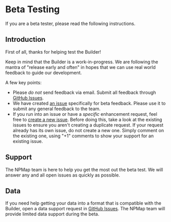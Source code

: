 # Beta Testing

If you are a beta tester, please read the following instructions.

## Introduction

First of all, thanks for helping test the Builder!

Keep in mind that the Builder is a work-in-progress. We are following the mantra of "release early and often" in hopes that we can use real world feedback to guide our development.

A few key points:

- Please _do not_ send feedback via email. Submit all feedback through [GitHub Issues](https://github.com/nationalparkservice/npmap-builder/issues).
- We have created [an issue](https://github.com/nationalparkservice/npmap-builder/issues/9) specifically for beta feedback. Please use it to submit any general feedback to the team.
- If you run into an issue or have a _specific_ enhancement request, feel free to [create a new issue](https://github.com/nationalparkservice/npmap-builder/issues/new). Before doing this, take a look at the existing issues to ensure you aren't creating a duplicate request. If your request already has its own issue, do not create a new one. Simply comment on the existing one, using "+1" comments to show your support for an existing issue.

## Support

The NPMap team is here to help you get the most out the beta test. We will answer any and all open issues as quickly as possible.

## Data

If you need help getting your data into a format that is compatible with the Builder, open a data support request in [GitHub Issues](https://github.com/nationalparkservice/npmap-builder/issues). The NPMap team will provide limited data support during the beta.
